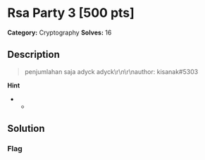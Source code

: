 # Rsa Party 3 [500 pts]

**Category:** Cryptography
**Solves:** 16

## Description
>penjumlahan saja adyck adyck\r\n\r\nauthor: kisanak#5303

**Hint**
* -

## Solution

### Flag

